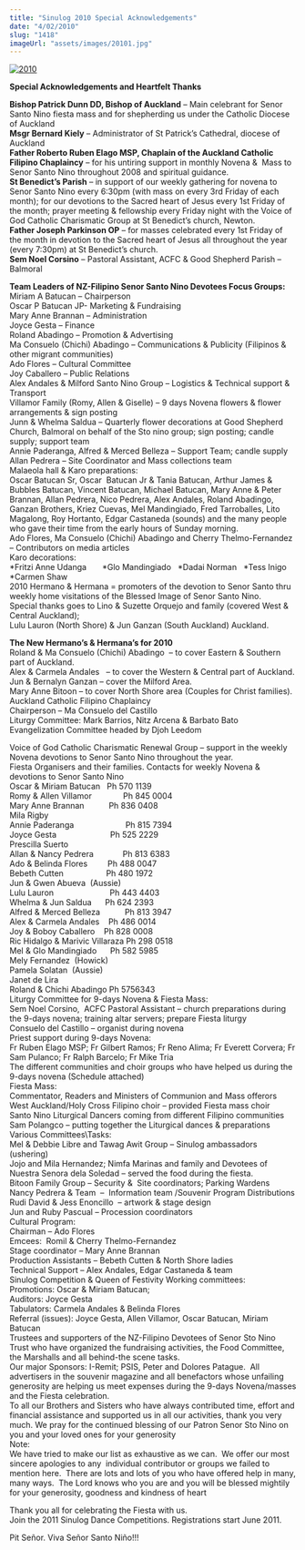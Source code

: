 ```yaml
---
title: "Sinulog 2010 Special Acknowledgements"
date: "4/02/2010"
slug: "1418"
imageUrl: "assets/images/20101.jpg"
---
```


[![](https://i0.wp.com/santonino-nz.org/wp-content/uploads/2011/09/20101.jpg?resize=651%2C148 "2010")](https://i0.wp.com/santonino-nz.org/wp-content/uploads/2011/09/20101.jpg)

**Special Acknowledgements and Heartfelt Thanks**

**Bishop Patrick Dunn DD, Bishop of Auckland** – Main celebrant for Senor Santo Nino fiesta mass and for shepherding us under the Catholic Diocese of Auckland  
**Msgr Bernard Kiely** – Administrator of St Patrick’s Cathedral, diocese of  Auckland  
**Father Roberto Ruben Elago MSP, Chaplain of the Auckland Catholic Filipino Chaplaincy** – for his untiring support in monthly Novena &  Mass to Senor Santo Nino throughout 2008 and spiritual guidance.  
**St Benedict’s Parish** – in support of our weekly gathering for novena to Senor Santo Nino every 6:30pm (with mass on every 3rd Friday of each month); for our devotions to the Sacred heart of Jesus every 1st Friday of the month; prayer meeting & fellowship every Friday night with the Voice of God Catholic Charismatic Group at St Benedict’s church, Newton.  
**Father Joseph Parkinson OP** – for masses celebrated every 1st Friday of the month in devotion to the Sacred heart of Jesus all throughout the year (every 7:30pm) at St Benedict’s church.  
**Sem Noel Corsino** – Pastoral Assistant, ACFC & Good Shepherd Parish – Balmoral

**Team Leaders of NZ-Filipino Senor Santo Nino Devotees Focus Groups:**  
Miriam A Batucan – Chairperson  
Oscar P Batucan JP- Marketing & Fundraising  
Mary Anne Brannan – Administration  
Joyce Gesta – Finance  
Roland Abadingo – Promotion & Advertising  
Ma Consuelo (Chichi) Abadingo – Communications & Publicity (Filipinos & other migrant communities)  
Ado Flores – Cultural Committee  
Joy Caballero – Public Relations  
Alex Andales & Milford Santo Nino Group – Logistics & Technical support & Transport  
Villamor Family (Romy, Allen & Giselle) – 9 days Novena flowers & flower arrangements & sign posting  
Junn & Whelma Saldua – Quarterly flower decorations at Good Shepherd Church, Balmoral on behalf of the Sto nino group; sign posting; candle supply; support team  
Annie Paderanga, Alfred & Merced Belleza – Support Team; candle supply  
Allan Pedrera – Site Coordinator and Mass collections team  
Malaeola hall & Karo preparations:  
Oscar Batucan Sr, Oscar  Batucan Jr & Tania Batucan, Arthur James & Bubbles Batucan, Vincent Batucan, Michael Batucan, Mary Anne & Peter Brannan, Allan Pedrera, Nico Pedrera, Alex Andales, Roland Abadingo, Ganzan Brothers, Kriez Cuevas, Mel Mandingiado, Fred Tarroballes, Lito Magalong, Roy Hortanto, Edgar Castaneda (sounds) and the many people who gave their time from the early hours of Sunday morning.  
Ado Flores, Ma Consuelo (Chichi) Abadingo and Cherry Thelmo-Fernandez – Contributors on media articles  
Karo decorations:  
\*Fritzi Anne Udanga       \*Glo Mandingiado   \*Dadai Norman   \*Tess Inigo   \*Carmen Shaw  
2010 Hermano & Hermana = promoters of the devotion to Senor Santo thru weekly home visitations of the Blessed Image of Senor Santo Nino.  
Special thanks goes to Lino & Suzette Orquejo and family (covered West & Central Auckland);  
Lulu Lauron (North Shore) & Jun Ganzan (South Auckland) Auckland.

**The New Hermano’s & Hermana’s for 2010**  
Roland & Ma Consuelo (Chichi) Abadingo  – to cover Eastern & Southern part of Auckland.  
Alex & Carmela Andales   – to cover the Western & Central part of Auckland.  
Jun & Bernalyn Ganzan – cover the Milford Area.  
Mary Anne Bitoon – to cover North Shore area (Couples for Christ families).  
Auckland Catholic Filipino Chaplaincy  
Chairperson – Ma Consuelo del Castillo  
Liturgy Committee: Mark Barrios, Nitz Arcena & Barbato Bato  
Evangelization Committee headed by Djoh Leedom

Voice of God Catholic Charismatic Renewal Group – support in the weekly Novena devotions to Senor Santo Nino throughout the year.  
Fiesta Organisers and their families. Contacts for weekly Novena & devotions to Senor Santo Nino  
Oscar & Miriam Batucan   Ph 570 1139  
Romy & Allen Villamor              Ph 845 0004  
Mary Anne Brannan           Ph 836 0408  
Mila Rigby  
Annie Paderanga                       Ph 815 7394  
Joyce Gesta                        Ph 525 2229  
Prescilla Suerto  
Allan & Nancy Pedrera             Ph 813 6383  
Ado & Belinda Flores         Ph 488 0047  
Bebeth Cutten                   Ph 480 1972  
Jun & Gwen Abueva  (Aussie)  
Lulu Lauron                         Ph 443 4403  
Whelma & Jun Saldua      Ph 624 2393  
Alfred & Merced Belleza           Ph 813 3947  
Alex & Carmela Andales    Ph 486 0014  
Joy & Boboy Caballero    Ph 828 0008  
Ric Hidalgo & Marivic Villaraza Ph 298 0518  
Mel & Glo Mandingiado      Ph 582 5985  
Mely Fernandez  (Howick)  
Pamela Solatan  (Aussie)  
Janet de Lira  
Roland & Chichi Abadingo Ph 5756343  
Liturgy Committee for 9-days Novena & Fiesta Mass:  
Sem Noel Corsino,  ACFC Pastoral Assistant – church preparations during the 9-days novena; training altar servers; prepare Fiesta liturgy  
Consuelo del Castillo – organist during novena  
Priest support during 9-days Novena:  
Fr Ruben Elago MSP; Fr Gilbert Ramos; Fr Reno Alima; Fr Everett Corvera; Fr Sam Pulanco; Fr Ralph Barcelo; Fr Mike Tria  
The different communities and choir groups who have helped us during the 9-days novena (Schedule attached)  
Fiesta Mass:  
Commentator, Readers and Ministers of Communion and Mass offerors  
West Auckland/Holy Cross Filipino choir – provided Fiesta mass choir  
Santo Nino Liturgical Dancers coming from different Filipino communities  
Sam Polangco – putting together the Liturgical dances & preparations  
Various Committees\\Tasks:  
Mel & Debbie Libre and Tawag Awit Group – Sinulog ambassadors (ushering)  
Jojo and Mila Hernandez; Nimfa Marinas and family and Devotees of Nuestra Senora dela Soledad – served the food during the fiesta.  
Bitoon Family Group – Security &  Site coordinators; Parking Wardens  
Nancy Pedrera & Team  –  Information team /Souvenir Program Distributions  
Rudi David & Jess Enoncillo  – artwork & stage design  
Jun and Ruby Pascual – Procession coordinators  
Cultural Program:  
Chairman – Ado Flores  
Emcees:  Romil & Cherry Thelmo-Fernandez  
Stage coordinator – Mary Anne Brannan  
Production Assistants – Bebeth Cutten & North Shore ladies  
Technical Support – Alex Andales, Edgar Castaneda & team  
Sinulog Competition & Queen of Festivity Working committees:  
Promotions: Oscar & Miriam Batucan;  
Auditors: Joyce Gesta  
Tabulators: Carmela Andales & Belinda Flores  
Referral (issues): Joyce Gesta, Allen Villamor, Oscar Batucan, Miriam Batucan  
Trustees and supporters of the NZ-Filipino Devotees of Senor Sto Nino Trust who have organized the fundraising activities, the Food Committee, the Marshalls and all behind-the scene tasks.  
Our major Sponsors: I-Remit; PSIS, Peter and Dolores Patague.  All advertisers in the souvenir magazine and all benefactors whose unfailing generosity are helping us meet expenses during the 9-days Novena/masses and the Fiesta celebration.  
To all our Brothers and Sisters who have always contributed time, effort and financial assistance and supported us in all our activities, thank you very much. We pray for the continued blessing of our Patron Senor Sto Nino on you and your loved ones for your generosity  
Note:  
We have tried to make our list as exhaustive as we can.  We offer our most sincere apologies to any  individual contributor or groups we failed to mention here.  There are lots and lots of you who have offered help in many, many ways.  The Lord knows who you are and you will be blessed mightily for your generosity, goodness and kindness of heart

Thank you all for celebrating the Fiesta with us.  
Join the 2011 Sinulog Dance Competitions. Registrations start June 2011.

Pit Señor. Viva Señor Santo Niño!!!